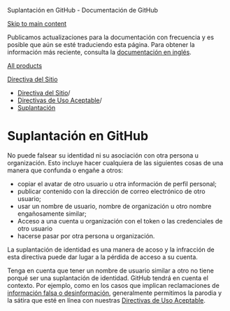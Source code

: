 Suplantación en GitHub - Documentación de GitHub

[Skip to main content](#main-content)

Publicamos actualizaciones para la documentación con frecuencia y es posible que aún se esté traduciendo esta página. Para obtener la información más reciente, consulta la [documentación en inglés](/en).

[All products](/es)

[Directiva del Sitio](/es/site-policy)

* [Directiva del Sitio](/es/site-policy)/
* [Directivas de Uso Aceptable](/es/site-policy/acceptable-use-policies)/
* [Suplantación](/es/site-policy/acceptable-use-policies/github-impersonation)

Suplantación en GitHub
==========

No puede falsear su identidad ni su asociación con otra persona u organización. Esto incluye hacer cualquiera de las siguientes cosas de una manera que confunda o engañe a otros:

* copiar el avatar de otro usuario u otra información de perfil personal;
* publicar contenido con la dirección de correo electrónico de otro usuario;
* usar un nombre de usuario, nombre de organización u otro nombre engañosamente similar;
* Acceso a una cuenta u organización con el token o las credenciales de otro usuario
* hacerse pasar por otra persona u organización.

La suplantación de identidad es una manera de acoso y la infracción de esta directiva puede dar lugar a la pérdida de acceso a su cuenta.

Tenga en cuenta que tener un nombre de usuario similar a otro no tiene porqué ser una suplantación de identidad. GitHub tendrá en cuenta el contexto. Por ejemplo, como en los casos que implican reclamaciones de [información falsa o desinformación](/es/site-policy/acceptable-use-policies/github-misinformation-and-disinformation), generalmente permitimos la parodia y la sátira que esté en línea con nuestras [Directivas de Uso Aceptable](/es/site-policy/acceptable-use-policies/github-acceptable-use-policies).
